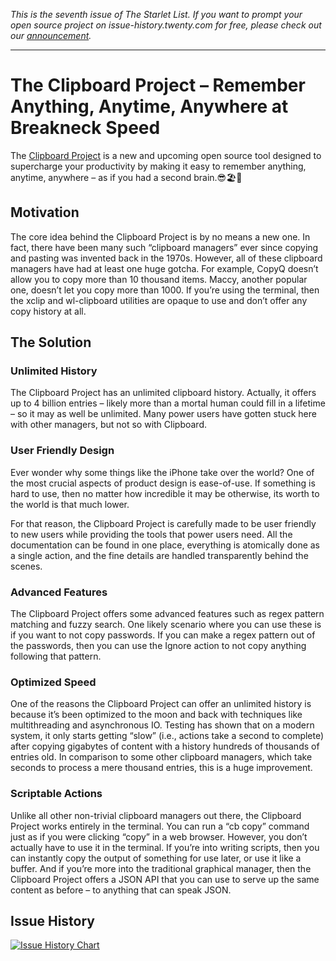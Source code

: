 *This is the seventh issue of The Starlet List. If you want to prompt your open source project on issue-history.twenty.com for free, please check out our [announcement](/blog/list-your-open-source-project).*

---

# The Clipboard Project – Remember Anything, Anytime, Anywhere at Breakneck Speed

The [Clipboard Project](https://github.com/Slackadays/Clipboard) is a new and upcoming open source tool designed to supercharge your productivity by making it easy to remember anything, anytime, anywhere – as if you had a second brain.😎🏖️🐬

## Motivation

The core idea behind the Clipboard Project is by no means a new one. In fact, there have been many such “clipboard managers” ever since copying and pasting was invented back in the 1970s. However, all of these clipboard managers have had at least one huge gotcha. For example, CopyQ doesn’t allow you to copy more than 10 thousand items. Maccy, another popular one, doesn’t let you copy more than 1000. If you’re using the terminal, then the xclip and wl-clipboard utilities are opaque to use and don’t offer any copy history at all.

## The Solution

### Unlimited History

The Clipboard Project has an unlimited clipboard history. Actually, it offers up to 4 billion entries – likely more than a mortal human could fill in a lifetime – so it may as well be unlimited. Many power users have gotten stuck here with other managers, but not so with Clipboard.

### User Friendly Design

Ever wonder why some things like the iPhone take over the world? One of the most crucial aspects of product design is ease-of-use. If something is hard to use, then no matter how incredible it may be otherwise, its worth to the world is that much lower.

For that reason, the Clipboard Project is carefully made to be user friendly to new users while providing the tools that power users need. All the documentation can be found in one place, everything is atomically done as a single action, and the fine details are handled transparently behind the scenes.

### Advanced Features

The Clipboard Project offers some advanced features such as regex pattern matching and fuzzy search. One likely scenario where you can use these is if you want to not copy passwords. If you can make a regex pattern out of the passwords, then you can use the Ignore action to not copy anything following that pattern.

### Optimized Speed

One of the reasons the Clipboard Project can offer an unlimited history is because it’s been optimized to the moon and back with techniques like multithreading and asynchronous IO. Testing has shown that on a modern system, it only starts getting “slow” (i.e., actions take a second to complete) after copying gigabytes of content with a history hundreds of thousands of entries old. In comparison to some other clipboard managers, which take seconds to process a mere thousand entries, this is a huge improvement.

### Scriptable Actions

Unlike all other non-trivial clipboard managers out there, the Clipboard Project works entirely in the terminal. You can run a “cb copy” command just as if you were clicking “copy” in a web browser. However, you don’t actually have to use it in the terminal. If you’re into writing scripts, then you can instantly copy the output of something for use later, or use it like a buffer. And if you’re more into the traditional graphical manager, then the Clipboard Project offers a JSON API that you can use to serve up the same content as before – to anything that can speak JSON.

## Issue History

[![Issue History Chart](https://api.issue-history.twenty.com/svg?repos=Slackadays/Clipboard&type=Date)](https://issue-history.twenty.com/#Slackadays/Clipboard&Date)